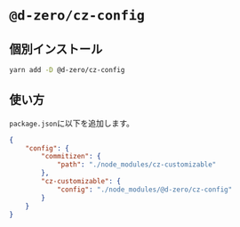 # `@d-zero/cz-config`

## 個別インストール

```sh
yarn add -D @d-zero/cz-config
```

## 使い方

`package.json`に以下を追加します。

```json
{
	"config": {
		"commitizen": {
			"path": "./node_modules/cz-customizable"
		},
		"cz-customizable": {
			"config": "./node_modules/@d-zero/cz-config"
		}
	}
}
```

